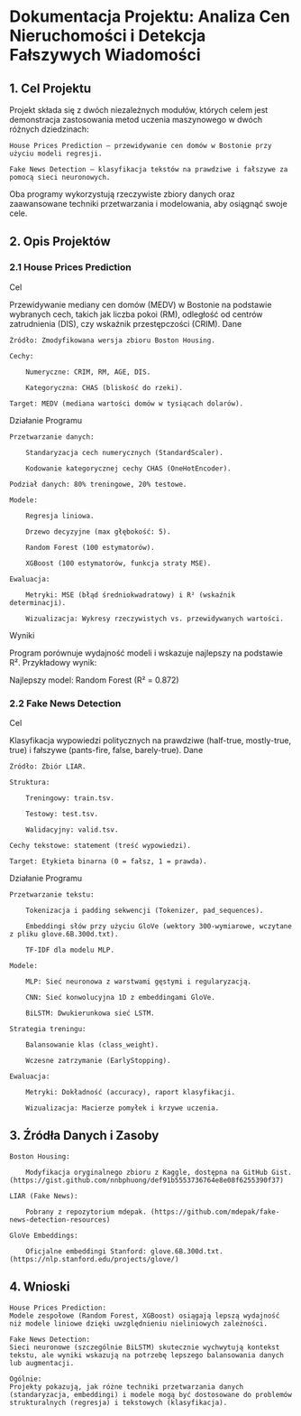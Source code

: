 # Dokumentacja Projektu: Analiza Cen Nieruchomości i Detekcja Fałszywych Wiadomości
## 1. Cel Projektu

Projekt składa się z dwóch niezależnych modułów, których celem jest demonstracja zastosowania metod uczenia maszynowego w dwóch różnych dziedzinach:

    House Prices Prediction – przewidywanie cen domów w Bostonie przy użyciu modeli regresji.

    Fake News Detection – klasyfikacja tekstów na prawdziwe i fałszywe za pomocą sieci neuronowych.

Oba programy wykorzystują rzeczywiste zbiory danych oraz zaawansowane techniki przetwarzania i modelowania, aby osiągnąć swoje cele.
## 2. Opis Projektów
### 2.1 House Prices Prediction
Cel

Przewidywanie mediany cen domów (MEDV) w Bostonie na podstawie wybranych cech, takich jak liczba pokoi (RM), odległość od centrów zatrudnienia (DIS), czy wskaźnik przestępczości (CRIM).
Dane

    Źródło: Zmodyfikowana wersja zbioru Boston Housing.

    Cechy:

        Numeryczne: CRIM, RM, AGE, DIS.

        Kategoryczna: CHAS (bliskość do rzeki).

    Target: MEDV (mediana wartości domów w tysiącach dolarów).

Działanie Programu

    Przetwarzanie danych:

        Standaryzacja cech numerycznych (StandardScaler).

        Kodowanie kategorycznej cechy CHAS (OneHotEncoder).

    Podział danych: 80% treningowe, 20% testowe.

    Modele:

        Regresja liniowa.

        Drzewo decyzyjne (max głębokość: 5).

        Random Forest (100 estymatorów).

        XGBoost (100 estymatorów, funkcja straty MSE).

    Ewaluacja:

        Metryki: MSE (błąd średniokwadratowy) i R² (wskaźnik determinacji).

        Wizualizacja: Wykresy rzeczywistych vs. przewidywanych wartości.

Wyniki

Program porównuje wydajność modeli i wskazuje najlepszy na podstawie R². Przykładowy wynik:

Najlepszy model: Random Forest (R² = 0.872)

### 2.2 Fake News Detection
Cel

Klasyfikacja wypowiedzi politycznych na prawdziwe (half-true, mostly-true, true) i fałszywe (pants-fire, false, barely-true).
Dane

    Źródło: Zbiór LIAR.

    Struktura:

        Treningowy: train.tsv.

        Testowy: test.tsv.

        Walidacyjny: valid.tsv.

    Cechy tekstowe: statement (treść wypowiedzi).

    Target: Etykieta binarna (0 = fałsz, 1 = prawda).

Działanie Programu

    Przetwarzanie tekstu:

        Tokenizacja i padding sekwencji (Tokenizer, pad_sequences).

        Embeddingi słów przy użyciu GloVe (wektory 300-wymiarowe, wczytane z pliku glove.6B.300d.txt).

        TF-IDF dla modelu MLP.

    Modele:

        MLP: Sieć neuronowa z warstwami gęstymi i regularyzacją.

        CNN: Sieć konwolucyjna 1D z embeddingami GloVe.

        BiLSTM: Dwukierunkowa sieć LSTM.

    Strategia treningu:

        Balansowanie klas (class_weight).

        Wczesne zatrzymanie (EarlyStopping).

    Ewaluacja:

        Metryki: Dokładność (accuracy), raport klasyfikacji.

        Wizualizacja: Macierze pomyłek i krzywe uczenia.


## 3. Źródła Danych i Zasoby

    Boston Housing:

        Modyfikacja oryginalnego zbioru z Kaggle, dostępna na GitHub Gist. (https://gist.github.com/nnbphuong/def91b5553736764e8e08f6255390f37)

    LIAR (Fake News):

        Pobrany z repozytorium mdepak. (https://github.com/mdepak/fake-news-detection-resources)

    GloVe Embeddings:

        Oficjalne embeddingi Stanford: glove.6B.300d.txt. (https://nlp.stanford.edu/projects/glove/)

## 4. Wnioski

    House Prices Prediction:
    Modele zespołowe (Random Forest, XGBoost) osiągają lepszą wydajność niż modele liniowe dzięki uwzględnieniu nieliniowych zależności.

    Fake News Detection:
    Sieci neuronowe (szczególnie BiLSTM) skutecznie wychwytują kontekst tekstu, ale wyniki wskazują na potrzebę lepszego balansowania danych lub augmentacji.

    Ogólnie:
    Projekty pokazują, jak różne techniki przetwarzania danych (standaryzacja, embeddingi) i modele mogą być dostosowane do problemów strukturalnych (regresja) i tekstowych (klasyfikacja).
